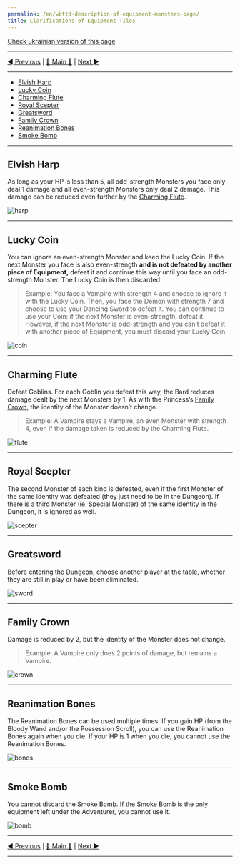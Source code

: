```yaml
---
permalink: /en/wbttd-description-of-equipment-monsters-page/
title: Clarifications of Equipment Tiles
---
```


[Check ukrainian version of this page](../ua/ClarificationsOfEquipmentTilesPage.mds)

***

[◄ Previous](GamePlayPage.md) | [🚪 Main 🚪](IndexPage.md) | [Next ►](DescriptionOfSpecialMonsters.md)

***

* [Elvish Harp](#elvish-harp)
* [Lucky Coin](#lucky-coin)
* [Charming Flute](#charming-flute)
* [Royal Scepter](#royal-scepter)
* [Greatsword](#greatsword)
* [Family Crown](#family-crown)
* [Reanimation Bones](#reanimation-bones)
* [Smoke Bomb](#smoke-bomb)

***

## Elvish Harp

As long as your HP is less than 5, all odd-strength Monsters you face only deal 1 damage and all even-strength Monsters only deal 2 damage. This damage can be reduced even further by the [Charming Flute](#charming-flute).

![harp]

***

## Lucky Coin

You can ignore an even-strength Monster and keep the Lucky Coin. If the next Monster you face is also even-strength **and is not defeated by another piece of Equipment,** defeat it and continue this way until you face an odd-strength Monster. The Lucky Coin is then discarded.

> Example: You face a Vampire with strength 4 and choose to ignore it with the Lucky Coin. Then, you face the Demon with strength 7 and choose to use your Dancing Sword to defeat it. You can continue to use your Coin: if the next Monster is even-strength, defeat it. However, if the next Monster is odd-strength and you can’t defeat it with another piece of Equipment, you must discard your Lucky Coin.

![coin]

***

## Charming Flute

Defeat Goblins. For each Goblin you defeat this way, the Bard reduces damage dealt by the next Monsters by 1. As with the Princess’s [Family Crown](#family-crown), the identity of the Monster doesn’t change.

> Example: A Vampire stays a Vampire, an even Monster with strength 4, even if the damage taken is reduced by the Charming Flute.

![flute]

***

## Royal Scepter

The second Monster of each kind is defeated, even if the first Monster of the same identity was defeated (they just need to be in the Dungeon). If there is a third Monster (ie. Special Monster) of the same identity in the Dungeon, it is ignored as well.

![scepter]

***

## Greatsword

Before entering the Dungeon, choose another player at the table, whether they are still in play or have been eliminated.

![sword]

***

## Family Crown

Damage is reduced by 2, but the identity of the Monster does not change.

> Example: A Vampire only does 2 points of damage, but remains a Vampire.

![crown]

***

## Reanimation Bones

The Reanimation Bones can be used multiple times. If you gain HP (from the Bloody Wand and/or the Possession Scroll), you can use the Reanimation Bones again when you die. If your HP is 1 when you die, you cannot use the Reanimation Bones.

![bones]

***

## Smoke Bomb

You cannot discard the Smoke Bomb. If the Smoke Bomb is the only equipment left under the Adventurer, you cannot use it.

![bomb]

***

[◄ Previous](GamePlayPage.md) | [🚪 Main 🚪](IndexPage.md) | [Next ►](DescriptionOfSpecialMonsters.md)

***

<!--Image links ref-->

[harp]: ../../resources/img/equipment1.jpg
[coin]: ../../resources/img/equipment2.jpg
[flute]: ../../resources/img/equipment3.jpg
[scepter]: ../../resources/img/equipment4.jpg
[sword]: ../../resources/img/equipment5.jpg
[crown]: ../../resources/img/equipment6.jpg
[bones]: ../../resources/img/equipment7.jpg
[bomb]: ../../resources/img/equipment8.jpg